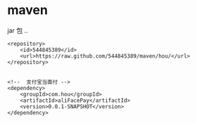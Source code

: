 # maven
jar 包 ..


	<repository>
		<id>544845389</id>
		<url>https://raw.github.com/544845389/maven/hou/</url>
	</repository>
    
    
	<!--  支付宝当面付 -->
	<dependency>
		<groupId>com.hou</groupId>
		<artifactId>aliFacePay</artifactId>
		<version>0.0.1-SNAPSHOT</version>
	</dependency>
